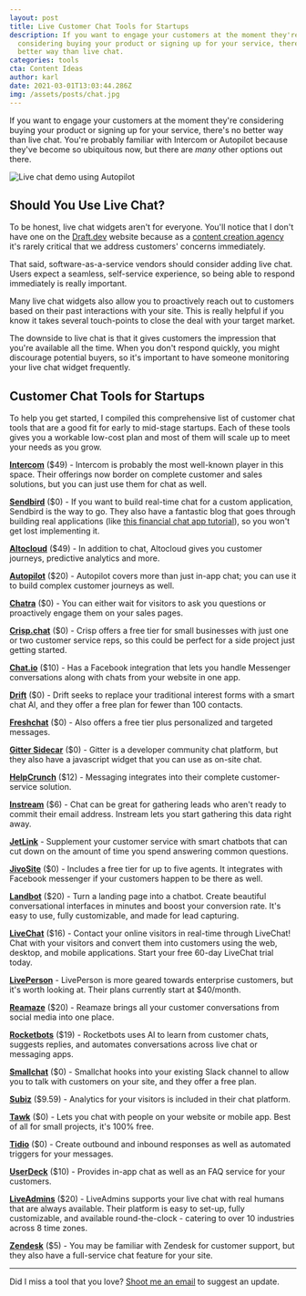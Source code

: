 ```yaml
---
layout: post
title: Live Customer Chat Tools for Startups
description: If you want to engage your customers at the moment they're
  considering buying your product or signing up for your service, there's no
  better way than live chat.
categories: tools
cta: Content Ideas
author: karl
date: 2021-03-01T13:03:44.286Z
img: /assets/posts/chat.jpg
---
```

If you want to engage your customers at the moment they're considering buying your product or signing up for your service, there's no better way than live chat. You're probably familiar with Intercom or Autopilot because they've become so ubiquitous now, but there are *many* other options out there.

![Live chat demo using Autopilot](https://i.imgur.com/yyUjCLE.gif)

## Should You Use Live Chat?

To be honest, live chat widgets aren't for everyone. You'll notice that I don't have one on the [Draft.dev](https://draft.dev) website because as a [content creation agency](https://draft.dev/learn/content-creation-agency) it's rarely critical that we address customers' concerns immediately.

That said, software-as-a-service vendors should consider adding live chat. Users expect a seamless, self-service experience, so being able to respond immediately is really important.

Many live chat widgets also allow you to proactively reach out to customers based on their past interactions with your site. This is really helpful if you know it takes several touch-points to close the deal with your target market.

The downside to live chat is that it gives customers the impression that you're available all the time. When you don't respond quickly, you might discourage potential buyers, so it's important to have someone monitoring your live chat widget frequently.

<!-- signup -->

## Customer Chat Tools for Startups

To help you get started, I compiled this comprehensive list of customer chat tools that are a good fit for early to mid-stage startups. Each of these tools gives you a workable low-cost plan and most of them will scale up to meet your needs as you grow.

**[Intercom](https://www.intercom.com/)** ($49) - Intercom is probably the most well-known player in this space. Their offerings now border on complete customer and sales solutions, but you can just use them for chat as well.

**[S﻿endbird](https://sendbird.com)** ($0) - If you want to build real-time chat for a custom application, Sendbird is the way to go. They also have a fantastic blog that goes through building real applications (like [this financial chat app tutorial](https://st.sendbird.com/developer/tutorials/how-to-build-chat-for-a-fintech-app)), so you won't get lost implementing it.

**[Altocloud](https://www.altocloud.com/)** ($49) - In addition to chat, Altocloud gives you customer journeys, predictive analytics and more.

**[Autopilot](https://autopilothq.com/)** ($20) - Autopilot covers more than just in-app chat; you can use it to build complex customer journeys as well.

**[Chatra](https://chatra.io/)** ($0) - You can either wait for visitors to ask you questions or proactively engage them on your sales pages.

**[Crisp.chat](https://crisp.chat/en/)** ($0) - Crisp offers a free tier for small businesses with just one or two customer service reps, so this could be perfect for a side project just getting started.

**[Chat.io](https://www.chat.io/)** ($10) - Has a Facebook integration that lets you handle Messenger conversations along with chats from your website in one app.

**[Drift](https://www.drift.com/)** ($0) - Drift seeks to replace your traditional interest forms with a smart chat AI, and they offer a free plan for fewer than 100 contacts.

**[Freshchat](https://www.freshchat.io/)** ($0) - Also offers a free tier plus personalized and targeted messages.

**[Gitter Sidecar](https://sidecar.gitter.im/)** ($0) - Gitter is a developer community chat platform, but they also have a javascript widget that you can use as on-site chat.

**[HelpCrunch](https://helpcrunch.com/)** ($12) - Messaging integrates into their complete customer-service solution.

**[Instream](http://instream.io/en/)** ($6) - Chat can be great for gathering leads who aren't ready to commit their email address. Instream lets you start gathering this data right away.

**[JetLink](https://jetlink.io/)** - Supplement your customer service with smart chatbots that can cut down on the amount of time you spend answering common questions.

**[JivoSite](https://www.jivochat.com/)** ($0) - Includes a free tier for up to five agents. It integrates with Facebook messenger if your customers happen to be there as well.

**[Landbot](https://landbot.io/)** ($20) - Turn a landing page into a chatbot. Create beautiful conversational interfaces in minutes and boost your conversion rate. It's easy to use, fully customizable, and made for lead capturing.

**[LiveChat](https://www.livechatinc.com/)** ($16) - Contact your online visitors in real-time through LiveChat! Chat with your visitors and convert them into customers using the web, desktop, and mobile applications. Start your free 60-day LiveChat trial today.

**[LivePerson](https://www.liveperson.com/)** - LivePerson is more geared towards enterprise customers, but it's worth looking at. Their plans currently start at $40/month.

**[Reamaze](https://www.reamaze.com/)** ($20) - Reamaze brings all your customer conversations from social media into one place.

**[Rocketbots](https://rocketbots.io/)** ($19) - Rocketbots uses AI to learn from customer chats, suggests replies, and automates conversations across live chat or messaging apps.

**[Smallchat](https://small.chat/)** ($0) - Smallchat hooks into your existing Slack channel to allow you to talk with customers on your site, and they offer a free plan.

**[Subiz](https://subiz.com/)** ($9.59) - Analytics for your visitors is included in their chat platform.

**[Tawk](https://www.tawk.to/)** ($0) - Lets you chat with people on your website or mobile app. Best of all for small projects, it's 100% free.

**[Tidio](https://www.tidiochat.com/)** ($0) - Create outbound and inbound responses as well as automated triggers for your messages.

**[UserDeck](https://userdeck.com/conversations)** ($10) - Provides in-app chat as well as an FAQ service for your customers.

**[LiveAdmins](https://www.liveadmins.com/)** ($20) - LiveAdmins supports your live chat with real humans that are always available. Their platform is easy to set-up, fully customizable, and available round-the-clock - catering to over 10 industries across 8 time zones.

**[Zendesk](https://www.zendesk.com/chat/)** ($5) - You may be familiar with Zendesk for customer support, but they also have a full-service chat feature for your site.

- - -

Did I miss a tool that you love? [Shoot me an email](mailto:karl@draft.dev) to suggest an update.